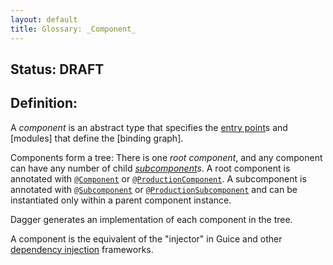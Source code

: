 ```yaml
---
layout: default
title: Glossary: _Component_
---
```


## Status: DRAFT

## Definition:

A _component_ is an abstract type that specifies the [entry point]s and
[modules] that define the [binding graph].

Components form a tree: There is one _root component_, and any component can
have any number of child _[subcomponent]s_. A root component is annotated with
[`@Component`] or [`@ProductionComponent`]. A subcomponent is annotated with
[`@Subcomponent`] or [`@ProductionSubcomponent`] and can be instantiated only
within a parent component instance.

Dagger generates an implementation of each component in the tree.

A component is the equivalent of the "injector" in Guice and other
[dependency injection] frameworks.

[`@Component`]: https://dagger.dev/api/latest/dagger/Component.html
[`@ProductionComponent`]: https://dagger.dev/api/latest/dagger/producers/ProductionComponent.html
[`@ProductionSubcomponent`]: https://dagger.dev/api/latest/dagger/producers/ProductionSubcomponent.html
[`@Subcomponent`]: https://dagger.dev/api/latest/dagger/Subcomponent.html
[component dependency]: component_dependency.md
[dependency injection]: dependency_injection.md
[entry point]: entry_point.md
[module]: module.md
[subcomponent]: subcomponent.md
